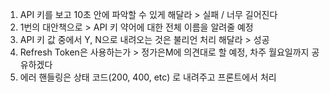 1. API 키를 보고 10초 안에 파악할 수 있게 해달라 > 실패 / 너무 길어진다
2. 1번의 대안책으로 > API 키 약어에 대한 전체 이름을 알려줄 예정
3. API 키 값 중에서 Y, N으로 내려오는 것은 불리언 처리 해달라 > 성공
4. Refresh Token은 사용하는가 > 정가은M에 의견대로 할 예정, 차주 월요일까지 공유하겠다
5. 에러 핸들링은 상태 코드(200, 400, etc) 로 내려주고 프론트에서 처리